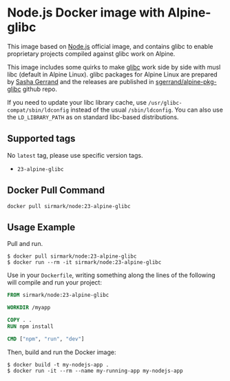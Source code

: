 # Node.js Docker image with Alpine-glibc
This image based on [Node.js](https://hub.docker.com/_/node) official image, and contains glibc to enable proprietary projects compiled against glibc work on Alpine.

This image includes some quirks to make [glibc](https://www.gnu.org/software/libc/) work side by side with musl libc (default in Alpine Linux). glibc packages for Alpine Linux are prepared by [Sasha Gerrand](https://github.com/sgerrand) and the releases are published in [sgerrand/alpine-pkg-glibc](https://github.com/sgerrand/alpine-pkg-glibc) github repo.

If you need to update your libc library cache, use `/usr/glibc-compat/sbin/ldconfig` instead of the usual `/sbin/ldconfig`. You can also use the `LD_LIBRARY_PATH` as on standard libc-based distributions.

## Supported tags
No `latest` tag, please use specific version tags.

 - `23-alpine-glibc`

## Docker Pull Command

```console
docker pull sirmark/node:23-alpine-glibc
```

## Usage Example
Pull and run.
```console
$ docker pull sirmark/node:23-alpine-glibc
$ docker run --rm -it sirmark/node:23-alpine-glibc
```

Use in your `Dockerfile`, writing something along the lines of the following will compile and run your project:
```dockerfile
FROM sirmark/node:23-alpine-glibc

WORKDIR /myapp

COPY . .
RUN npm install

CMD ["npm", "run", "dev"]
```
Then, build and run the Docker image:

```console
$ docker build -t my-nodejs-app .
$ docker run -it --rm --name my-running-app my-nodejs-app
```
